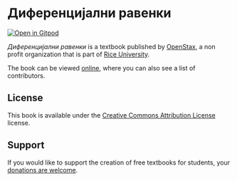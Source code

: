 # Диференцијални равенки

[![Open in Gitpod](https://gitpod.io/button/open-in-gitpod.svg)](https://gitpod.io/from-referrer/)

_Диференцијални равенки_ is a textbook published by [OpenStax](https://openstax.org/), a non profit organization that is part of [Rice University](https://www.rice.edu/).

The book can be viewed [online](https://github.com/cnx-user-books/cnxbook-diferentsijalni-ravenki/releases/latest), where you can also see a list of contributors.

## License
This book is available under the [Creative Commons Attribution License](./LICENSE) license.

## Support
If you would like to support the creation of free textbooks for students, your [donations are welcome](https://riceconnect.rice.edu/donation/support-openstax-banner).
